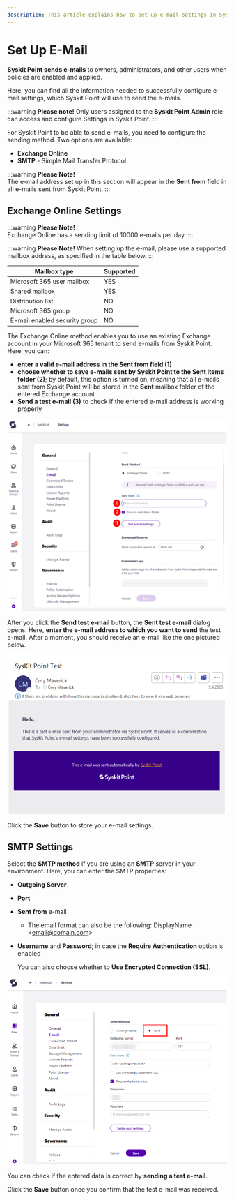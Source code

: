 ```yaml
---
description: This article explains how to set up e-mail settings in Syskit Point.
---
```


# Set Up E-Mail

**Syskit Point sends e-mails** to owners, administrators, and other users when policies are enabled and applied.

Here, you can find all the information needed to successfully configure e-mail settings, which Syskit Point will use to send the e-mails.

:::warning
**Please note!**
Only users assigned to the **Syskit Point Admin** role can access and configure Settings in Syskit Point.
:::

For Syskit Point to be able to send e-mails, you need to configure the sending method. Two options are available:

* **Exchange Online**
* **SMTP** - Simple Mail Transfer Protocol

:::warning
**Please Note!**\
The e-mail address set up in this section will appear in the **Sent from** field in all e-mails sent from Syskit Point.
:::

## Exchange Online Settings

:::warning
**Please Note!**\
Exchange Online has a sending limit of 10000 e-mails per day.
:::

:::warning
**Please Note!** 
When setting up the e-mail, please use a supported mailbox address, as specified in the table below.
:::

| Mailbox type                  | Supported |
| ----------------------------- | --------- |
| Microsoft 365 user mailbox    | YES       |
| Shared mailbox                | YES       |
| Distribution list             | NO        |
| Microsoft 365 group           | NO        |
| E-mail enabled security group | NO        |

The Exchange Online method enables you to use an existing Exchange account in your Microsoft 365 tenant to send e-mails from Syskit Point. Here, you can:

* **enter a valid e-mail address in the Sent from field (1)**
* **choose whether to save e-mails sent by Syskit Point to the Sent items folder (2)**; by default, this option is turned on, meaning that all e-mails sent from Syskit Point will be stored in the **Sent** mailbox folder of the entered Exchange account
* **Send a test e-mail (3)** to check if the entered e-mail address is working properly

![Exchange Online e-mail Settings screen](../../static/img/enable-permissions-review-exchange-online-settings.png)

After you click the **Send test e-mail** button, the **Sent test e-mail** dialog opens. Here, **enter the e-mail address to which you want to send** the test e-mail. After a moment, you should receive an e-mail like the one pictured below.

![Test e-mail](../../static/img/set-up-email-test-email.png)

Click the **Save** button to store your e-mail settings.

## SMTP Settings

Select the **SMTP method** if you are using an **SMTP** server in your environment. Here, you can enter the SMTP properties:

* **Outgoing Server**
* **Port**
* **Sent from** e-mail
   * The email format can also be the following: DisplayName \<email@domain.com\>
*   **Username** and **Password**; in case the **Require Authentication** option is enabled

    You can also choose whether to **Use Encrypted Connection (SSL)**.

![SMTP e-mail Settings screen](../../static/img/enable-permissions-review-smtp-settings.png)

You can check if the entered data is correct by **sending a test e-mail**.

Click the **Save** button once you confirm that the test e-mail was received.
